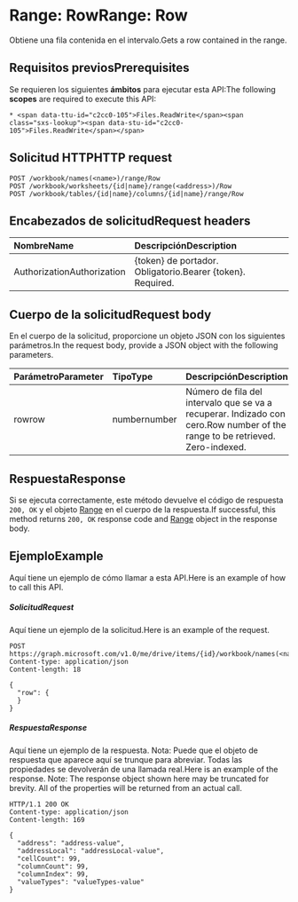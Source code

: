 # <a name="range-row"></a><span data-ttu-id="c2cc0-101">Range: Row</span><span class="sxs-lookup"><span data-stu-id="c2cc0-101">Range: Row</span></span>

<span data-ttu-id="c2cc0-102">Obtiene una fila contenida en el intervalo.</span><span class="sxs-lookup"><span data-stu-id="c2cc0-102">Gets a row contained in the range.</span></span>
## <a name="prerequisites"></a><span data-ttu-id="c2cc0-103">Requisitos previos</span><span class="sxs-lookup"><span data-stu-id="c2cc0-103">Prerequisites</span></span>
<span data-ttu-id="c2cc0-104">Se requieren los siguientes **ámbitos** para ejecutar esta API:</span><span class="sxs-lookup"><span data-stu-id="c2cc0-104">The following **scopes** are required to execute this API:</span></span> 

    * <span data-ttu-id="c2cc0-105">Files.ReadWrite</span><span class="sxs-lookup"><span data-stu-id="c2cc0-105">Files.ReadWrite</span></span>

## <a name="http-request"></a><span data-ttu-id="c2cc0-106">Solicitud HTTP</span><span class="sxs-lookup"><span data-stu-id="c2cc0-106">HTTP request</span></span>
<!-- { "blockType": "ignored" } -->
```http
POST /workbook/names(<name>)/range/Row
POST /workbook/worksheets/{id|name}/range(<address>)/Row
POST /workbook/tables/{id|name}/columns/{id|name}/range/Row

```
## <a name="request-headers"></a><span data-ttu-id="c2cc0-107">Encabezados de solicitud</span><span class="sxs-lookup"><span data-stu-id="c2cc0-107">Request headers</span></span>
| <span data-ttu-id="c2cc0-108">Nombre</span><span class="sxs-lookup"><span data-stu-id="c2cc0-108">Name</span></span>       | <span data-ttu-id="c2cc0-109">Descripción</span><span class="sxs-lookup"><span data-stu-id="c2cc0-109">Description</span></span>|
|:---------------|:----------|
| <span data-ttu-id="c2cc0-110">Authorization</span><span class="sxs-lookup"><span data-stu-id="c2cc0-110">Authorization</span></span>  | <span data-ttu-id="c2cc0-p101">{token} de portador. Obligatorio.</span><span class="sxs-lookup"><span data-stu-id="c2cc0-p101">Bearer {token}. Required.</span></span> |


## <a name="request-body"></a><span data-ttu-id="c2cc0-113">Cuerpo de la solicitud</span><span class="sxs-lookup"><span data-stu-id="c2cc0-113">Request body</span></span>
<span data-ttu-id="c2cc0-114">En el cuerpo de la solicitud, proporcione un objeto JSON con los siguientes parámetros.</span><span class="sxs-lookup"><span data-stu-id="c2cc0-114">In the request body, provide a JSON object with the following parameters.</span></span>

| <span data-ttu-id="c2cc0-115">Parámetro</span><span class="sxs-lookup"><span data-stu-id="c2cc0-115">Parameter</span></span>    | <span data-ttu-id="c2cc0-116">Tipo</span><span class="sxs-lookup"><span data-stu-id="c2cc0-116">Type</span></span>   |<span data-ttu-id="c2cc0-117">Descripción</span><span class="sxs-lookup"><span data-stu-id="c2cc0-117">Description</span></span>|
|:---------------|:--------|:----------|
|<span data-ttu-id="c2cc0-118">row</span><span class="sxs-lookup"><span data-stu-id="c2cc0-118">row</span></span>|<span data-ttu-id="c2cc0-119">number</span><span class="sxs-lookup"><span data-stu-id="c2cc0-119">number</span></span>|<span data-ttu-id="c2cc0-p102">Número de fila del intervalo que se va a recuperar. Indizado con cero.</span><span class="sxs-lookup"><span data-stu-id="c2cc0-p102">Row number of the range to be retrieved. Zero-indexed.</span></span>|

## <a name="response"></a><span data-ttu-id="c2cc0-122">Respuesta</span><span class="sxs-lookup"><span data-stu-id="c2cc0-122">Response</span></span>

<span data-ttu-id="c2cc0-123">Si se ejecuta correctamente, este método devuelve el código de respuesta `200, OK` y el objeto [Range](../resources/range.md) en el cuerpo de la respuesta.</span><span class="sxs-lookup"><span data-stu-id="c2cc0-123">If successful, this method returns `200, OK` response code and [Range](../resources/range.md) object in the response body.</span></span>

## <a name="example"></a><span data-ttu-id="c2cc0-124">Ejemplo</span><span class="sxs-lookup"><span data-stu-id="c2cc0-124">Example</span></span>
<span data-ttu-id="c2cc0-125">Aquí tiene un ejemplo de cómo llamar a esta API.</span><span class="sxs-lookup"><span data-stu-id="c2cc0-125">Here is an example of how to call this API.</span></span>
##### <a name="request"></a><span data-ttu-id="c2cc0-126">Solicitud</span><span class="sxs-lookup"><span data-stu-id="c2cc0-126">Request</span></span>
<span data-ttu-id="c2cc0-127">Aquí tiene un ejemplo de la solicitud.</span><span class="sxs-lookup"><span data-stu-id="c2cc0-127">Here is an example of the request.</span></span>
<!-- {
  "blockType": "request",
  "name": "range_row"
}-->
```http
POST https://graph.microsoft.com/v1.0/me/drive/items/{id}/workbook/names(<name>)/range/Row
Content-type: application/json
Content-length: 18

{
  "row": {
  }
}
```

##### <a name="response"></a><span data-ttu-id="c2cc0-128">Respuesta</span><span class="sxs-lookup"><span data-stu-id="c2cc0-128">Response</span></span>
<span data-ttu-id="c2cc0-p103">Aquí tiene un ejemplo de la respuesta. Nota: Puede que el objeto de respuesta que aparece aquí se trunque para abreviar. Todas las propiedades se devolverán de una llamada real.</span><span class="sxs-lookup"><span data-stu-id="c2cc0-p103">Here is an example of the response. Note: The response object shown here may be truncated for brevity. All of the properties will be returned from an actual call.</span></span>
<!-- {
  "blockType": "response",
  "truncated": true,
  "@odata.type": "microsoft.graph.range"
} -->
```http
HTTP/1.1 200 OK
Content-type: application/json
Content-length: 169

{
  "address": "address-value",
  "addressLocal": "addressLocal-value",
  "cellCount": 99,
  "columnCount": 99,
  "columnIndex": 99,
  "valueTypes": "valueTypes-value"
}
```

<!-- uuid: 8fcb5dbc-d5aa-4681-8e31-b001d5168d79
2015-10-25 14:57:30 UTC -->
<!-- {
  "type": "#page.annotation",
  "description": "Range: Row",
  "keywords": "",
  "section": "documentation",
  "tocPath": ""
}-->